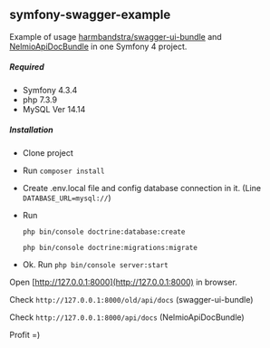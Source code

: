 ## symfony-swagger-example

Example of usage [harmbandstra/swagger-ui-bundle](https://github.com/harmbandstra/swagger-ui-bundle) and [NelmioApiDocBundle](https://github.com/nelmio/NelmioApiDocBundle) in one Symfony 4 project.

##### Required

- Symfony 4.3.4
- php 7.3.9
- MySQL Ver 14.14

##### Installation

- Clone project
- Run `composer install`
- Create .env.local file and config database connection in it.
(Line `DATABASE_URL=mysql://`)
- Run

    `php bin/console doctrine:database:create`
    
    `php bin/console doctrine:migrations:migrate`
    
- Ok. Run `php bin/console server:start`

Open [http://127.0.0.1:8000](http://127.0.0.1:8000) in browser.

Check `http://127.0.0.1:8000/old/api/docs` (swagger-ui-bundle)

Check `http://127.0.0.1:8000/api/docs` (NelmioApiDocBundle)

Profit =)

